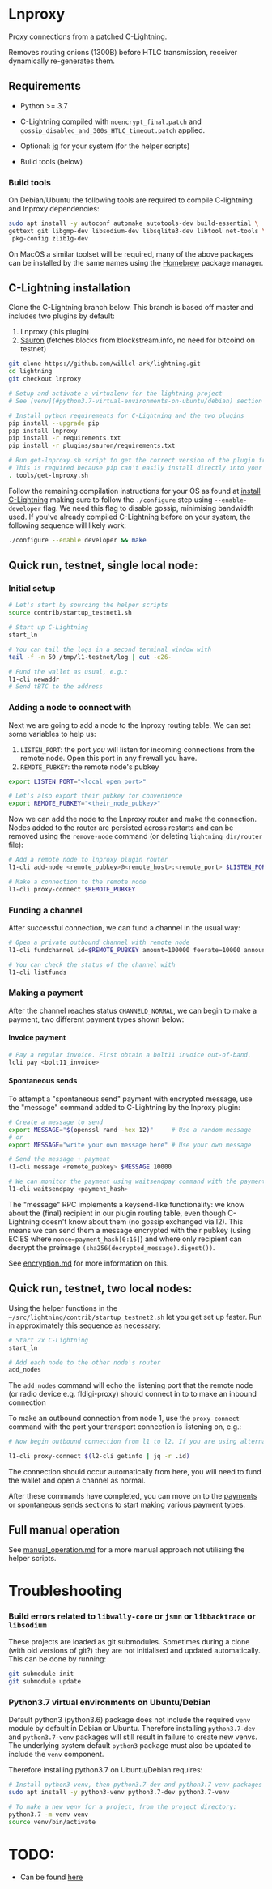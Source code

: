 # Lnproxy

Proxy connections from a patched C-Lightning.

Removes routing onions (1300B) before HTLC transmission, receiver dynamically re-generates them.


## Requirements

* Python >= 3.7
    
* C-Lightning compiled with `noencrypt_final.patch` and `gossip_disabled_and_300s_HTLC_timeout.patch` applied.

* Optional: [jq](https://stedolan.github.io/jq/download/) for your system (for the helper scripts)

* Build tools (below)

### Build tools

On Debian/Ubuntu the following tools are required to compile C-lightning and lnproxy dependencies:

```bash
sudo apt install -y autoconf automake autotools-dev build-essential \
gettext git libgmp-dev libsodium-dev libsqlite3-dev libtool net-tools \
 pkg-config zlib1g-dev
```

On MacOS a similar toolset will be required, many of the above packages can be installed by the same names using the [Homebrew](https://brew.sh) package manager.

## C-Lightning installation

Clone the C-Lightning branch below. This branch is based off master and includes two plugins by default:

1. Lnproxy (this plugin)
1. [Sauron](https://github.com/lightningd/plugins/tree/master/sauron) (fetches blocks from blockstream.info, no need for bitcoind on testnet)

```bash
git clone https://github.com/willcl-ark/lightning.git
cd lightning
git checkout lnproxy

# Setup and activate a virtualenv for the lightning project
# See [venv](#python3.7-virtual-environments-on-ubuntu/debian) section below for more info

# Install python requirements for C-Lightning and the two plugins
pip install --upgrade pip
pip install lnproxy
pip install -r requirements.txt
pip install -r plugins/sauron/requirements.txt

# Run get-lnproxy.sh script to get the correct version of the plugin from github that matches your pip installed version.
# This is required because pip can't easily install directly into your C-Lightning project plugin directory
. tools/get-lnproxy.sh
```

Follow the remaining compilation instructions for your OS as found at [install C-Lightning](https://github.com/willcl-ark/lightning/blob/lnproxy/doc/INSTALL.md) making sure to follow the `./configure` step using `--enable-developer` flag. We need this flag to disable gossip, minimising bandwidth used. If you've already compiled C-Lightning before on your system, the following sequence will likely work:

```bash
./configure --enable developer && make
```

## Quick run, testnet, single local node:

### Initial setup

```bash
# Let's start by sourcing the helper scripts
source contrib/startup_testnet1.sh

# Start up C-Lightning
start_ln

# You can tail the logs in a second terminal window with
tail -f -n 50 /tmp/l1-testnet/log | cut -c26-

# Fund the wallet as usual, e.g.:
l1-cli newaddr
# Send tBTC to the address
```

### Adding a node to connect with

Next we are going to add a node to the lnproxy routing table. We can set some variables to help us:

1. `LISTEN_PORT`: the port *you* will listen for incoming connections from the remote node. Open this port in any firewall you have.
2. `REMOTE_PUBKEY`: the remote node's pubkey

```bash
export LISTEN_PORT="<local_open_port>"

# Let's also export their pubkey for convenience
export REMOTE_PUBKEY="<their_node_pubkey>"  
```

Now we can add the node to the Lnproxy router and make the connection. Nodes added to the router are persisted across restarts and can be removed using the `remove-node` command (or deleting `lightning_dir/router` file):

```bash
# Add a remote node to lnproxy plugin router
l1-cli add-node <remote_pubkey>@<remote_host>:<remote_port> $LISTEN_PORT

# Make a connection to the remote node
l1-cli proxy-connect $REMOTE_PUBKEY
```

### Funding a channel

After successful connection, we can fund a channel in the usual way:

```bash
# Open a private outbound channel with remote node
l1-cli fundchannel id=$REMOTE_PUBKEY amount=100000 feerate=10000 announce=false

# You can check the status of the channel with
l1-cli listfunds
```

### Making a payment

After the channel reaches status `CHANNELD_NORMAL`, we can begin to make a payment, two different payment types shown below:


#### Invoice payment

```bash
# Pay a regular invoice. First obtain a bolt11 invoice out-of-band.
lcli pay <bolt11_invoice>
```

#### Spontaneous sends

To attempt a "spontaneous send" payment with encrypted message, use the "message" command added to C-Lightning by the lnproxy plugin:

```bash
# Create a message to send
export MESSAGE="$(openssl rand -hex 12)"     # Use a random message
# or 
export MESSAGE="write your own message here" # Use your own message

# Send the message + payment
l1-cli message <remote_pubkey> $MESSAGE 10000

# We can monitor the payment using waitsendpay command with the payment_hash returned from running the above command:
l1-cli waitsendpay <payment_hash>
```

The "message" RPC implements a keysend-like functionality: we know about the (final) recipient in our plugin routing table, even though C-Lightning doesn't know about them (no gossip exchanged via l2). This means we can send them a message encrypted with their pubkey (using ECIES where `nonce=payment_hash[0:16]`) and where only recipient can decrypt the preimage `(sha256(decrypted_message).digest())`.

See [encryption.md](encryption.md) for more information on this.

## Quick run, testnet, two local nodes:

Using the helper functions in the `~/src/lightning/contrib/startup_testnet2.sh` let you get set up faster. Run in approximately this sequence as necessary:

```bash
# Start 2x C-Lightning
start_ln

# Add each node to the other node's router
add_nodes
```

The `add_nodes` command will echo the listening port that the remote node (or radio device e.g. fldigi-proxy) should connect in to to make an inbound connection

To make an outbound connection from node 1, use the `proxy-connect` command with the port your transport connection is listening on, e.g.:

```bash
# Now begin outbound connection from l1 to l2. If you are using alternative transport (e.g. fldigi), use the fldigi listening tcp_port

l1-cli proxy-connect $(l2-cli getinfo | jq -r .id)
```

The connection should occur automatically from here, you will need to fund the wallet and open a channel as normal.
    
After these commands have completed, you can move on to the [payments](#invoice-payment) or [spontaneous sends](#spontaneous-sends) sections to start making various payment types.

## Full manual operation

See [manual_operation.md](manual_operation.md) for a more manual approach not utilising the helper scripts.

# Troubleshooting

### Build errors related to `libwally-core` or `jsmn` or `libbacktrace` or `libsodium`

These projects are loaded as git submodules. Sometimes during a clone (with old versions of git?) they are not initialised and updated automatically. This can be done by running:

```bash
git submodule init
git submodule update
```

### Python3.7 virtual environments on Ubuntu/Debian

Default python3 (python3.6) package does not include the required `venv` module by default in Debian or Ubuntu. Therefore installing `python3.7-dev` and `python3.7-venv` packages will still result in failure to create new venvs. The underlying system default `python3` package must also be updated to include the `venv` component.

 Therefore installing python3.7 on Ubuntu/Debian requires:

```bash
# Install python3-venv, then python3.7-dev and python3.7-venv packages 
sudo apt install -y python3-venv python3.7-dev python3.7-venv

# To make a new venv for a project, from the project directory:
python3.7 -m venv venv
source venv/bin/activate
```


# TODO:

* Can be found [here](TODO.md)
    
